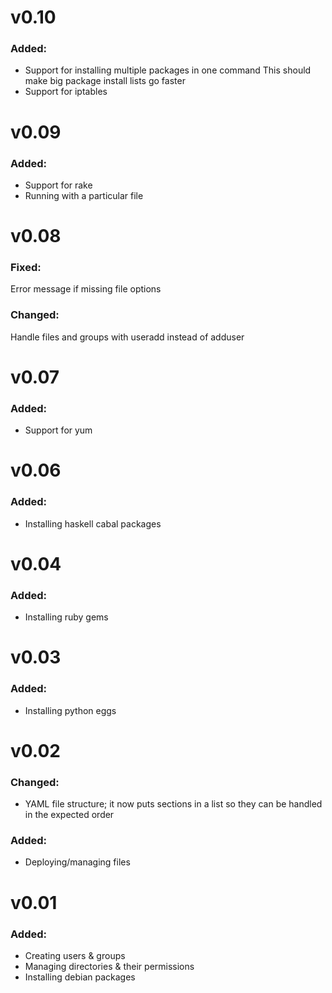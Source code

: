 # v0.10
### Added:

* Support for installing multiple packages in one command
  This should make big package install lists go faster
* Support for iptables

# v0.09
### Added:

* Support for rake
* Running with a particular file

# v0.08
### Fixed:

Error message if missing file options

### Changed:

Handle files and groups with useradd instead of adduser


# v0.07
### Added:

* Support for yum

# v0.06
### Added:

* Installing haskell cabal packages

# v0.04
### Added:

* Installing ruby gems

# v0.03
### Added:

* Installing python eggs

# v0.02
### Changed:

* YAML file structure; it now puts sections in a list so they can be handled in the expected order

### Added:

* Deploying/managing files

# v0.01
### Added:

* Creating users & groups
* Managing directories & their permissions
* Installing debian packages
